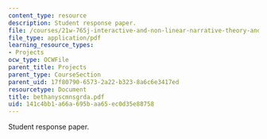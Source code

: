 ```yaml
---
content_type: resource
description: Student response paper.
file: /courses/21w-765j-interactive-and-non-linear-narrative-theory-and-practice-spring-2004/141c4bb1a66a695baa65ec0d35e88758_bethanyscmnsgrda.pdf
file_type: application/pdf
learning_resource_types:
- Projects
ocw_type: OCWFile
parent_title: Projects
parent_type: CourseSection
parent_uid: 17f80790-6573-2a22-b323-8a6c6e3417ed
resourcetype: Document
title: bethanyscmnsgrda.pdf
uid: 141c4bb1-a66a-695b-aa65-ec0d35e88758
---
```

Student response paper.

